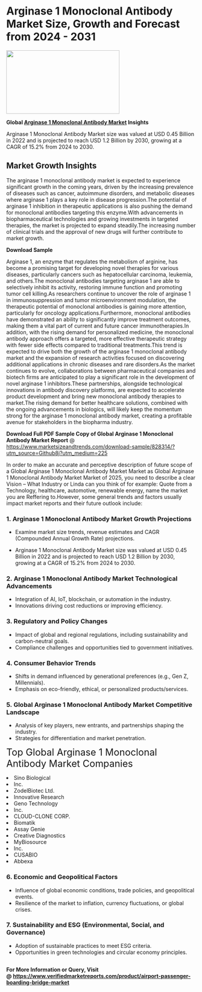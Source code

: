 <H1>Arginase 1 Monoclonal Antibody Market Size, Growth and Forecast from 2024 - 2031</H1><img class="aligncenter size-medium wp-image-584254" src="https://thirdeyenews.in/wp-content/uploads/2024/09/Global-Market-Research-300x168.jpeg" alt="" width="300" height="168" /><p><strong>Global&nbsp;<a href="https://www.marketsizeandtrends.com/download-sample/828314/?utm_source=Github8j?utm_medium=225">Arginase 1 Monoclonal Antibody Market</a> Insights</strong></p><p>Arginase 1 Monoclonal Antibody Market size was valued at USD 0.45 Billion in 2022 and is projected to reach USD 1.2 Billion by 2030, growing at a CAGR of 15.2% from 2024 to 2030.</p><p><h2>Market Growth Insights</h2> <p>The arginase 1 monoclonal antibody market is expected to experience significant growth in the coming years, driven by the increasing prevalence of diseases such as cancer, autoimmune disorders, and metabolic diseases where arginase 1 plays a key role in disease progression.The potential of arginase 1 inhibition in therapeutic applications is also pushing the demand for monoclonal antibodies targeting this enzyme.With advancements in biopharmaceutical technologies and growing investments in targeted therapies, the market is projected to expand steadily.The increasing number of clinical trials and the approval of new drugs will further contribute to market growth.</p> <p><strong>Download Sample</strong></p> <p>Arginase 1, an enzyme that regulates the metabolism of arginine, has become a promising target for developing novel therapies for various diseases, particularly cancers such as hepatocellular carcinoma, leukemia, and others.The monoclonal antibodies targeting arginase 1 are able to selectively inhibit its activity, restoring immune function and promoting tumor cell killing.As researchers continue to uncover the role of arginase 1 in immunosuppression and tumor microenvironment modulation, the therapeutic potential of monoclonal antibodies is gaining more attention, particularly for oncology applications.Furthermore, monoclonal antibodies have demonstrated an ability to significantly improve treatment outcomes, making them a vital part of current and future cancer immunotherapies.In addition, with the rising demand for personalized medicine, the monoclonal antibody approach offers a targeted, more effective therapeutic strategy with fewer side effects compared to traditional treatments.This trend is expected to drive both the growth of the arginase 1 monoclonal antibody market and the expansion of research activities focused on discovering additional applications in chronic diseases and rare disorders.As the market continues to evolve, collaborations between pharmaceutical companies and biotech firms are anticipated to play a significant role in the development of novel arginase 1 inhibitors.These partnerships, alongside technological innovations in antibody discovery platforms, are expected to accelerate product development and bring new monoclonal antibody therapies to market.The rising demand for better healthcare solutions, combined with the ongoing advancements in biologics, will likely keep the momentum strong for the arginase 1 monoclonal antibody market, creating a profitable avenue for stakeholders in the biopharma industry.<p><span class=""><strong>Download Full PDF Sample Copy of Global Arginase 1 Monoclonal Antibody Market Report</strong> @ <a href="https://www.marketsizeandtrends.com/download-sample/828314/?utm_source=Github8j?utm_medium=225" target="_blank">https://www.marketsizeandtrends.com/download-sample/828314/?utm_source=Github8j?utm_medium=225</a></span></p><p>In order to make an accurate and perceptive description of future scope of a Global&nbsp;Arginase 1 Monoclonal Antibody Market Market as Global&nbsp;Arginase 1 Monoclonal Antibody Market Market of 2025, you need to describe a clear Vision &ndash; What Industry or Linda can you think of for example: Quote from a Technology, healthcare, automotive, renewable energy, name the market you are Reffering to.However, some general trends and factors usually impact market reports and their future outlook include:</p><h3>1.&nbsp;<strong>Arginase 1 Monoclonal Antibody Market Growth Projections</strong></h3><ul><li>Examine market size trends, revenue estimates and CAGR (Compounded Annual Growth Rate) projections.</li><li><p>Arginase 1 Monoclonal Antibody Market size was valued at USD 0.45 Billion in 2022 and is projected to reach USD 1.2 Billion by 2030, growing at a CAGR of 15.2% from 2024 to 2030.</p></li></ul><h3>2.&nbsp;<strong>Arginase 1 Monoclonal Antibody Market Technological Advancements</strong></h3><ul><li>Integration of AI, IoT, blockchain, or automation in the industry.</li><li>Innovations driving cost reductions or improving efficiency.</li></ul><h3>3.&nbsp;<strong>Regulatory and Policy Changes</strong></h3><ul><li>Impact of global and regional regulations, including sustainability and carbon-neutral goals.</li><li>Compliance challenges and opportunities tied to government initiatives.</li></ul><h3>4.&nbsp;<strong>Consumer Behavior Trends</strong></h3><ul><li>Shifts in demand influenced by generational preferences (e.g., Gen Z, Millennials).</li><li>Emphasis on eco-friendly, ethical, or personalized products/services.</li></ul><h3>5.&nbsp;<strong>Global Arginase 1 Monoclonal Antibody Market Competitive Landscape</strong></h3><ul><li>Analysis of key players, new entrants, and partnerships shaping the industry.</li><li>Strategies for differentiation and market penetration.</li></ul><p data-pm-slice="1 1 []"><span style="color: inherit; font-family: inherit; font-size: 25px;">Top Global Arginase 1 Monoclonal Antibody Market Companies</span></p><div class="" data-test-id=""><p><li>Sino Biological</li><li> Inc.</li><li> ZodelBiotec Ltd.</li><li> Innovative Research</li><li> Geno Technology</li><li> Inc.</li><li> CLOUD-CLONE CORP.</li><li> Biomatik</li><li> Assay Genie</li><li> Creative Diagnostics</li><li> MyBiosource</li><li> Inc.</li><li> CUSABIO</li><li> Abbexa</li></p></div><h3>6.&nbsp;<strong>Economic and Geopolitical Factors</strong></h3><ul><li>Influence of global economic conditions, trade policies, and geopolitical events.</li><li>Resilience of the market to inflation, currency fluctuations, or global crises.</li></ul><h3>7.&nbsp;<strong>Sustainability and ESG (Environmental, Social, and Governance)</strong></h3><ul><li>Adoption of sustainable practices to meet ESG criteria.</li><li>Opportunities in green technologies and circular economy principles.</li></ul><h2><strong style="font-size: 14px;">For More Information or Query, Visit @&nbsp;</strong><a style="background-color: #ffffff; font-size: 14px;" href="https://www.marketsizeandtrends.com/report/arginase-1-monoclonal-antibody-market/" target="_blank">https://www.verifiedmarketreports.com/product/airport-passenger-boarding-bridge-market</a></h2>